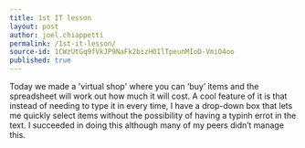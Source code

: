 ```yaml
---
title: 1st IT lesson
layout: post
author: joel.chiappetti
permalink: /1st-it-lesson/
source-id: 1CWzUtGq9fVkJP9NaFk2bizHOIlTpeunMIoD-VmiO4oo
published: true
---
```

Today we made a 'virtual shop' where you can ‘buy’ items and the spreadsheet will work out how much it will cost.  A cool feature of it is that instead of needing to type it in every time, I have a drop-down box that lets me quickly select items without the possibility of having a typinh errot in the text. I succeeded in doing this although many of my peers didn’t manage this.

